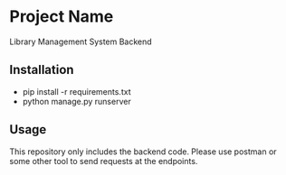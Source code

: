 <!--
 Copyright 2024 ritik
 
 Licensed under the Apache License, Version 2.0 (the "License");
 you may not use this file except in compliance with the License.
 You may obtain a copy of the License at
 
     https://www.apache.org/licenses/LICENSE-2.0
 
 Unless required by applicable law or agreed to in writing, software
 distributed under the License is distributed on an "AS IS" BASIS,
 WITHOUT WARRANTIES OR CONDITIONS OF ANY KIND, either express or implied.
 See the License for the specific language governing permissions and
 limitations under the License.
-->

# Project Name
Library Management System Backend


## Installation
- pip install -r requirements.txt
- python manage.py runserver


## Usage
This repository only includes the backend code. Please use postman or some other tool to send requests at the endpoints.
